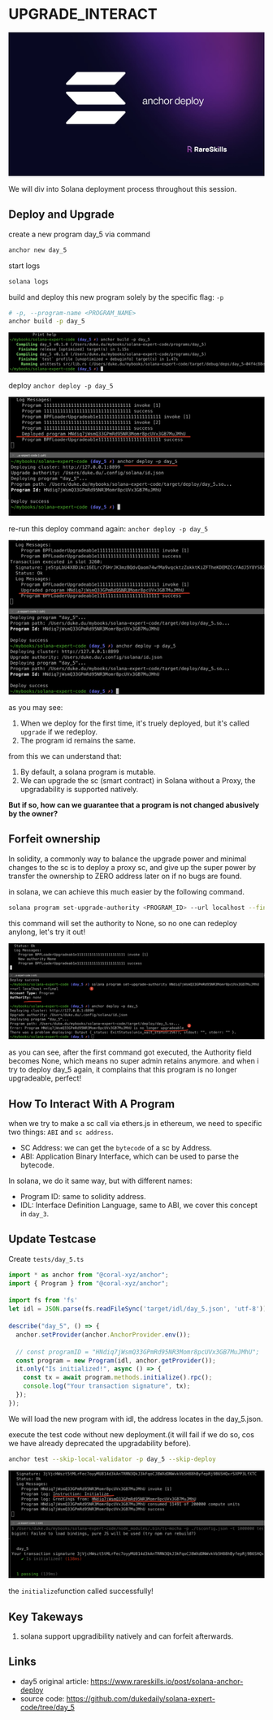 # UPGRADE_INTERACT

![solana anchor deploy](./assets/935a00_6f744496166444cbbd0621def8ead449~mv2.jpg)

We will div into Solana deployment process throughout this session.



## Deploy and Upgrade

create a new program day_5 via command

```sh
anchor new day_5
```

start logs

```sh
solana logs
```

build and deploy this new program solely by the specific flag: `-p`

```sh
# -p, --program-name <PROGRAM_NAME>
anchor build -p day_5
```

![image-20240722213104150](./assets/image-20240722213104150.png)

deploy `anchor deploy -p day_5`

![image-20240722213251626](./assets/image-20240722213251626.png)

re-run this deploy command again: `anchor deploy -p day_5`

![image-20240722213331633](./assets/image-20240722213331633.png)

as you may see:

1. When we deploy for the first time, it's truely deployed, but it's called `upgrade` if we redeploy. 
2. The program id remains the same.

from this we can understand that: 

1. By default,  a solana program is mutable. 
2. We can upgrade the sc (smart contract) in Solana without a Proxy, the upgradability is supported natively.

**But if so, how can we guarantee that a program is not changed abusively by the owner?**



## Forfeit ownership

In solidity, a commonly way to balance the upgrade power and minimal changes to the sc is to deploy a proxy sc,  and give up the super power by  transfer the ownership to ZERO address later on if no bugs are found.



in solana, we can achieve this much easier by the following command.

```sh
solana program set-upgrade-authority <PROGRAM_ID> --url localhost --final
```

this command will set the authority to None, so no one can redeploy anylong, let's try it out!

![image-20240722220413448](./assets/image-20240722220413448.png)

as you can see, after the first command got executed, the Authority field becomes None, which means no super admin retains anymore. and when i try to deploy day_5 again, it complains that this program is no longer upgradeable, perfect!



## How To Interact With A Program

when we try to make a sc call via ethers.js in ethereum, we need to specific two things: `ABI` and `sc address`.

- SC Address: we can get the `bytecode` of a sc by Address.
- ABI: Application Binary Interface, which can be used to parse the bytecode.

In solana, we do it same way, but with different names:

- Program ID: same to solidity address.
- IDL: Interface Definition Language, same to ABI, we cover this concept in `day_3`.

## Update Testcase

Create `tests/day_5.ts`

```ts
import * as anchor from "@coral-xyz/anchor";
import { Program } from "@coral-xyz/anchor";

import fs from 'fs'
let idl = JSON.parse(fs.readFileSync('target/idl/day_5.json', 'utf-8'))

describe("day_5", () => {
  anchor.setProvider(anchor.AnchorProvider.env());

  // const programID = "HNdiq7jWsmQ33GPmRd95NR3Momr8pcUVx3GB7MuJMhU";
  const program = new Program(idl, anchor.getProvider());
  it.only("Is initialized!", async () => {
    const tx = await program.methods.initialize().rpc();
    console.log("Your transaction signature", tx);
  });
});
```

We will load the new program with idl, the address locates in the day_5.json.

execute the test code without new deployment.(it will fail if we do so, cos we have already deprecated the upgradability before).



```sh
anchor test --skip-local-validator -p day_5 --skip-deploy
```

![image-20240722232711597](./assets/image-20240722232711597.png)

the `initialize`function called successfully!



## Key Takeways

1. solana support upgradibility natively and can forfeit afterwards.



## Links

- day5 original article: https://www.rareskills.io/post/solana-anchor-deploy
- source code: https://github.com/dukedaily/solana-expert-code/tree/day_5

